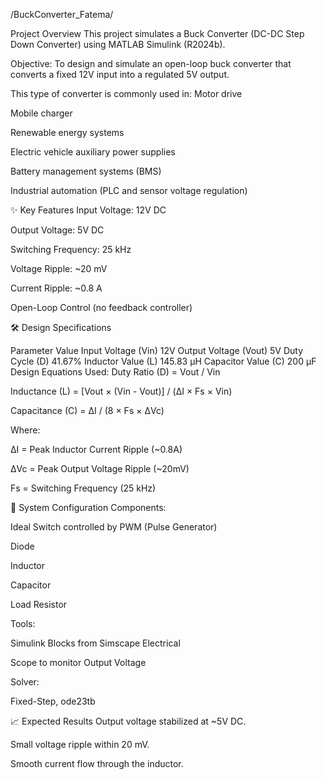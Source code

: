  /BuckConverter_Fatema/ 
 
Project Overview
This project simulates a Buck Converter (DC-DC Step Down Converter) using MATLAB Simulink (R2024b).

Objective:
To design and simulate an open-loop buck converter that converts a fixed 12V input into a regulated 5V output.

This type of converter is commonly used in:
Motor drive

Mobile charger

Renewable energy systems

Electric vehicle auxiliary power supplies

Battery management systems (BMS)

Industrial automation (PLC and sensor voltage regulation)

✨ Key Features
Input Voltage: 12V DC

Output Voltage: 5V DC

Switching Frequency: 25 kHz

Voltage Ripple: ~20 mV

Current Ripple: ~0.8 A

Open-Loop Control (no feedback controller)

🛠️ Design Specifications

Parameter	Value
Input Voltage (Vin)	12V
Output Voltage (Vout)	5V
Duty Cycle (D)	41.67%
Inductor Value (L)	145.83 µH
Capacitor Value (C)	200 µF
Design Equations Used:
Duty Ratio (D) = Vout / Vin

Inductance (L) = [Vout × (Vin - Vout)] / (ΔI × Fs × Vin)

Capacitance (C) = ΔI / (8 × Fs × ΔVc)

Where:

ΔI = Peak Inductor Current Ripple (~0.8A)

ΔVc = Peak Output Voltage Ripple (~20mV)

Fs = Switching Frequency (25 kHz)

🧰 System Configuration
Components:

Ideal Switch controlled by PWM (Pulse Generator)

Diode

Inductor

Capacitor

Load Resistor

Tools:

Simulink Blocks from Simscape Electrical

Scope to monitor Output Voltage

Solver:

Fixed-Step, ode23tb

📈 Expected Results
Output voltage stabilized at ~5V DC.

Small voltage ripple within 20 mV.

Smooth current flow through the inductor.

